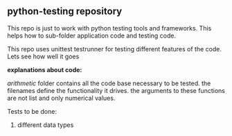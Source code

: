 ## python-testing repository

This repo is just to work with python testing tools and frameworks. This helps how to sub-folder application code and testing code.

This repo uses unittest testrunner for testing different features of the code. Lets see how well it goes

**explanations about code:**

_arithmetic_ folder contains all the code base necessary to be tested. the filenames define the functionality it drives. the arguments to these functions are not list and only numerical values.

Tests to be done:
 1. different data types
